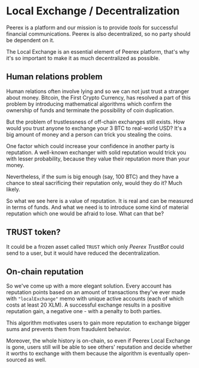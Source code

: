 # Local Exchange / Decentralization

Peerex is a platform and our mission is to provide *tools* for successful financial communications. Peerex is also decentralized, so no party should be dependent on it.

The Local Exchange is an essential element of Peerex platform, that's why it's so important to make it as much decentralized as possible.

## Human relations problem

Human relations often involve lying and so we can not just trust a stranger about money. Bitcoin, the First Crypto Currency, has resolved a part of this problem by introducing mathematical algorithms which confirm the ownership of funds and terminate the possibility of coin duplication.

But the problem of trustlessness of off-chain exchanges still exists. How would you trust anyone to exchange your 3 BTC to real-world USD? It's a big amount of money and a person can trick you stealing the coins.

One factor which could increase your confidence in another party is reputation. A well-known exchanger with solid reputation would trick you with lesser probability, because they value their reputation more than your money.

Nevertheless, if the sum is big enough (say, 100 BTC) and they have a chanсe to steal sacrificing their reputation only, would they do it? Much likely.

So what we see here is a value of reputation. It is real and can be measured in terms of funds. And what we need is to introduce some kind of material reputation which one would be afraid to lose. What can that be?

## TRUST token?

It could be a frozen asset called `TRUST` which only *Peerex TrustBot* could send to a user, but it would have reduced the decentralization.

## On-chain reputation

So we've come up with a more elegant solution. Every account has reputation points based on an amount of transactions they've ever made with `"localExchange"` memo with unique active accounts (each of which costs at least 20 XLM). A successful exchange results in a positive reputation gain, a negative one - with a penalty to both parties.

This algorithm motivates users to gain more reputation to exchange bigger sums and prevents them from fraudulent behavior.

Moreover, the whole history is on-chain, so even if Peerex Local Exchange is gone, users still will be able to see others' reputation and decide whether it worths to exchange with them because the algorithm is eventually open-sourced as well.
